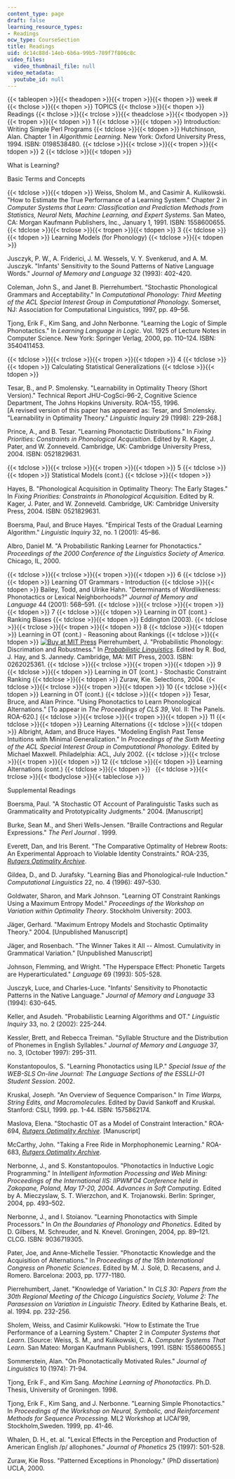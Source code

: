 ```yaml
---
content_type: page
draft: false
learning_resource_types:
- Readings
ocw_type: CourseSection
title: Readings
uid: dc14c88d-14eb-6b6a-99b5-789f7f806c8c
video_files:
  video_thumbnail_file: null
video_metadata:
  youtube_id: null
---
```

{{< tableopen >}}{{< theadopen >}}{{< tropen >}}{{< thopen >}}
week #
{{< thclose >}}{{< thopen >}}
TOPICS
{{< thclose >}}{{< thopen >}}
Readings
{{< thclose >}}{{< trclose >}}{{< theadclose >}}{{< tbodyopen >}}{{< tropen >}}{{< tdopen >}}
1
{{< tdclose >}}{{< tdopen >}}
Introduction: Writing Simple Perl Programs
{{< tdclose >}}{{< tdopen >}}
Hutchinson, Alan. Chapter 1 in *Algorithmic Learning*. New York: Oxford University Press, 1994. ISBN: 0198538480.
{{< tdclose >}}{{< trclose >}}{{< tropen >}}{{< tdopen >}}
2
{{< tdclose >}}{{< tdopen >}}

What is Learning?

Basic Terms and Concepts

{{< tdclose >}}{{< tdopen >}}
Weiss, Sholom M., and Casimir A. Kulikowski. "How to Estimate the True Performance of a Learning System." Chapter 2 in *Computer Systems that Learn: Classification and Prediction Methods from Statistics, Neural Nets, Machine Learning, and Expert Systems*. San Mateo, CA: Morgan Kaufmann Publishers, Inc., January 1, 1991. ISBN: 1558600655.
{{< tdclose >}}{{< trclose >}}{{< tropen >}}{{< tdopen >}}
3
{{< tdclose >}}{{< tdopen >}}
Learning Models (for Phonology)
{{< tdclose >}}{{< tdopen >}}

Jusczyk, P. W., A. Friderici, J. M. Wessels, V. Y. Svenkerud, and A. M. Jusczyk. "Infants' Sensitivity to the Sound Patterns of Native Language Words." *Journal of Memory and Language* 32 (1993): 402-420.

Coleman, John S., and Janet B. Pierrehumbert. "Stochastic Phonological Grammars and Acceptability." In *Computational Phonology: Third Meeting of the ACL Special Interest Group in Computational Phonology.* Somerset, NJ: Association for Computational Linguistics, 1997, pp. 49–56.

Tjong, Erik F., Kim Sang, and John Nerbonne. "Learning the Logic of Simple Phonotactics." In *Learning Language in Logic*. Vol. 1925 of Lecture Notes in Computer Science. New York: Springer Verlag, 2000, pp. 110–124. ISBN: 3540411453.

{{< tdclose >}}{{< trclose >}}{{< tropen >}}{{< tdopen >}}
4
{{< tdclose >}}{{< tdopen >}}
Calculating Statistical Generalizations
{{< tdclose >}}{{< tdopen >}}

Tesar, B., and P. Smolensky. "Learnability in Optimality Theory (Short Version)." Technical Report JHU-CogSci-96-2, Cognitive Science Department, The Johns Hopkins University. ROA-155, 1996.   
\[A revised version of this paper has appeared as: Tesar, and Smolensky. "Learnability in Optimality Theory." *Linguistic Inquiry* 29 (1998): 229-268.\]

Prince, A., and B. Tesar. "Learning Phonotactic Distributions." In *Fixing Priorities: Constraints in Phonological Acquisition*. Edited by R. Kager, J. Pater, and W. Zonneveld. Cambridge, UK: Cambridge University Press, 2004. ISBN: 0521829631.

{{< tdclose >}}{{< trclose >}}{{< tropen >}}{{< tdopen >}}
5
{{< tdclose >}}{{< tdopen >}}
Statistical Models (cont.)
{{< tdclose >}}{{< tdopen >}}

Hayes, B. "Phonological Acquisition in Optimality Theory: The Early Stages." In *Fixing Priorities: Constraints in Phonological Acquisition*. Edited by R. Kager, J. Pater, and W. Zonneveld. Cambridge, UK: Cambridge University Press, 2004. ISBN: 0521829631.

Boersma, Paul, and Bruce Hayes. "Empirical Tests of the Gradual Learning Algorithm." *Linguistic Inquiry* 32, no. 1 (2001): 45–86.

Albro, Daniel M. "A Probabilistic Ranking Learner for Phonotactics." *Proceedings of the 2000 Conference of the Linguistics Society of America.* Chicago, IL, 2000.

{{< tdclose >}}{{< trclose >}}{{< tropen >}}{{< tdopen >}}
6
{{< tdclose >}}{{< tdopen >}}
Learning OT Grammars - Introduction
{{< tdclose >}}{{< tdopen >}}
Bailey, Todd, and Ulrike Hahn. "Determinants of Wordlikeness: Phonotactics or Lexical Neighborhoods?" *Journal of Memory and Language* 44 (2001): 568–591.
{{< tdclose >}}{{< trclose >}}{{< tropen >}}{{< tdopen >}}
7
{{< tdclose >}}{{< tdopen >}}
Learning in OT (cont.) - Ranking Biases
{{< tdclose >}}{{< tdopen >}}
Eddington (2003).
{{< tdclose >}}{{< trclose >}}{{< tropen >}}{{< tdopen >}}
8
{{< tdclose >}}{{< tdopen >}}
Learning in OT (cont.) - Reasoning about Rankings
{{< tdclose >}}{{< tdopen >}}
[![Buy at MIT Press](/images/mp_logo.gif)](https://mitpress.mit.edu/books/probabilistic-linguistics) Pierrehumbert, J. "Probabilistic Phonology: Discrimation and Robustness." In [*Probabilistic Linguistics*](https://mitpress.mit.edu/books/probabilistic-linguistics). Edited by R. Bod, J. Hay, and S. Jannedy. Cambridge, MA: MIT Press, 2003. ISBN: 0262025361.
{{< tdclose >}}{{< trclose >}}{{< tropen >}}{{< tdopen >}}
9
{{< tdclose >}}{{< tdopen >}}
Learning in OT (cont.) - Stochastic Constraint Ranking
{{< tdclose >}}{{< tdopen >}}
Zuraw, Kie. Selections, 2004.
{{< tdclose >}}{{< trclose >}}{{< tropen >}}{{< tdopen >}}
10
{{< tdclose >}}{{< tdopen >}}
Learning in OT (cont.)
{{< tdclose >}}{{< tdopen >}}
Tesar, Bruce, and Alan Prince. "Using Phonotactics to Learn Phonological Alternations." \[To appear in *The Proceedings of CLS 39*, Vol. II: The Panels. ROA-620.\]
{{< tdclose >}}{{< trclose >}}{{< tropen >}}{{< tdopen >}}
11
{{< tdclose >}}{{< tdopen >}}
Learning Alternations
{{< tdclose >}}{{< tdopen >}}
Albright, Adam, and Bruce Hayes. "Modeling English Past Tense Intuitions with Minimal Generalization." In *Proceedings of the Sixth Meeting of the ACL Special Interest Group in Computational Phonology*. Edited by Michael Maxwell. Philadelphia: ACL, July 2002.
{{< tdclose >}}{{< trclose >}}{{< tropen >}}{{< tdopen >}}
12
{{< tdclose >}}{{< tdopen >}}
Learning Alternations (cont.)
{{< tdclose >}}{{< tdopen >}}
 
{{< tdclose >}}{{< trclose >}}{{< tbodyclose >}}{{< tableclose >}}

Supplemental Readings

Boersma, Paul. "A Stochastic OT Account of Paralinguistic Tasks such as Grammaticality and Prototypicality Judgments." 2004. \[Manuscript\]

Burke, Sean M., and Sheri Wells-Jensen. "Braille Contractions and Regular Expressions." *The Perl Journal* . 1999.

Everett, Dan, and Iris Berent. "The Comparative Optimality of Hebrew Roots: An Experimental Approach to Violable Identity Constraints." ROA-235, [*Rutgers Optimality Archive*](http://roa.rutgers.edu/).

Gildea, D., and D. Jurafsky. "Learning Bias and Phonological-rule Induction." *Computational Linguistics* 22, no. 4 (1996): 497–530.

Goldwater, Sharon, and Mark Johnson. "Learning OT Constraint Rankings Using a Maximum Entropy Model." *Proceedings of the Workshop on Variation within Optimality Theory*. Stockholm University: 2003.

Jäger, Gerhard. "Maximum Entropy Models and Stochastic Optimality Theory." 2004. \[Unpublished Manuscript\]

Jäger, and Rosenbach. "The Winner Takes it All -- Almost. Cumulativity in Grammatical Variation." \[Unpublished Manuscript\]

Johnson, Flemming, and Wright. "The Hyperspace Effect: Phonetic Targets are Hyperarticulated." *Language* 69 (1993): 505-528.

Jusczyk, Luce, and Charles-Luce. "Infants' Sensitivity to Phonotactic Patterns in the Native Language." *Journal of Memory and Language* 33 (1994): 630-645.

Keller, and Asudeh. "Probabilistic Learning Algorithms and OT." *Linguistic Inquiry* 33, no. 2 (2002): 225-244.

Kessler, Brett, and Rebecca Treiman. "Syllable Structure and the Distribution of Phonemes in English Syllables." *Journal of Memory and Language* 37, no. 3, (October 1997): 295-311.

Konstantopoulos, S. "Learning Phonotactics using ILP." *Special Issue of the WEB-SLS On-line Journal: The Language Sections of the ESSLLI-01 Student Session*. 2002.

Kruskal, Joseph. "An Overview of Sequence Comparison." In *Time Warps, String Edits, and Macromolecules*. Edited by David Sankoff and Kruskal. Stanford: CSLI, 1999. pp. 1-44. ISBN: 1575862174.

Maslova, Elena. "Stochastic OT as a Model of Constraint Interaction." ROA-694, [*Rutgers Optimality Archive*](http://roa.rutgers.edu/). \[Manuscript\]

McCarthy, John. "Taking a Free Ride in Morphophonemic Learning." ROA-683, [*Rutgers Optimality Archive*](http://roa.rutgers.edu/).

Nerbonne, J., and S. Konstantopoulos. "Phonotactics in Inductive Logic Programming." In *Intelligent Information Processing and Web Mining: Proceedings of the International IIS: IIPWM’04 Conference held in Zakopane, Poland, May 17-20, 2004. Advances in Soft Computing*. Edited by A. Mieczyslaw, S. T. Wierzchon, and K. Trojanowski. Berlin: Springer, 2004, pp. 493–502.

Nerbonne, J., and I. Stoianov. "Learning Phonotactics with Simple Processors." In *On the Boundaries of Phonology and Phonetics*. Edited by D. Gilbers, M. Schreuder, and N. Knevel. Groningen, 2004, pp. 89–121. CLCG. ISBN: 9036719305.

Pater, Joe, and Anne-Michelle Tessier. "Phonotactic Knowledge and the Acquisition of Alternations." In *Proceedings of the 15th International Congress on Phonetic Sciences*. Edited by M. J. Solé, D. Recasens, and J. Romero. Barcelona: 2003, pp. 1777-1180.

Pierrehumbert, Janet. "Knowledge of Variation." In *CLS 30: Papers from the 30th Regional Meeting of the Chicago Linguistics Society, Volume 2: The Parasession on Variation in Linguistic Theory*. Edited by Katharine Beals, et. al. 1994. pp. 232-256.

Sholem, Weiss, and Casimir Kulikowski. "How to Estimate the True Performance of a Learning System." Chapter 2 in *Computer Systems that Learn*. \[Source: Weiss, S. M., and Kulikowski, C. A. *Computer Systems That Learn.* San Mateo: Morgan Kaufmann Publishers, 1991. ISBN: 1558600655.\]

Sommerstein, Alan. "On Phonotactically Motivated Rules." *Journal of Linguistics* 10 (1974): 71-94.

Tjong, Erik F., and Kim Sang. *Machine Learning of Phonotactics*. Ph.D. Thesis, University of Groningen. 1998.

Tjong, Erik F., Kim Sang, and J. Nerbonne. "Learning Simple Phonotactics." In *Proceedings of the Workshop on Neural, Symbolic, and Reinforcement Methods for Sequence Processing.* ML2 Workshop at IJCAI’99, Stockholm,Sweden. 1999, pp. 41-46.

Whalen, D. H., et. al. "Lexical Effects in the Perception and Production of American English /p/ allophones." *Journal of Phonetics* 25 (1997): 501-528.

Zuraw, Kie Ross. "Patterned Exceptions in Phonology." (PhD dissertation) UCLA, 2000.